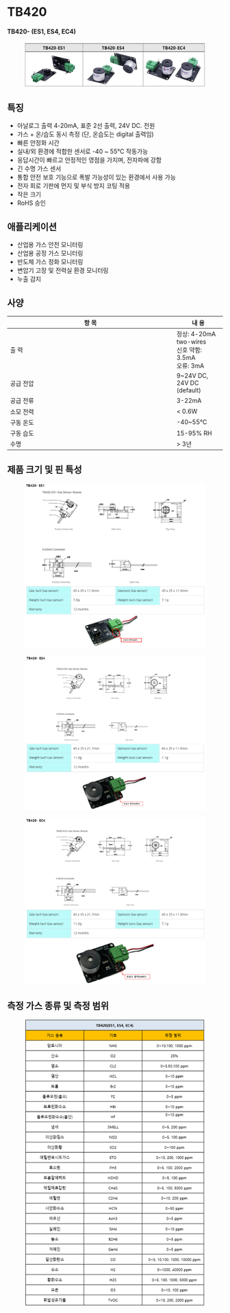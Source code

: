 # TB420

#### TB420- (ES1, ES4, EC4)

<figure><img src="../../../.gitbook/assets/tb420_mainpic.PNG" alt=""><figcaption></figcaption></figure>

## 특징

* 아날로그 출력 4-20mA, 표준 2선 출력, 24V DC. 전원
* 가스 + 온/습도 동시 측정 (단, 온습도는 digital 출력임)
* 빠른 안정화 시간
* 실내/외 환경에 적합한 센서로 -40 \~ 55℃ 작동가능
* 응답시간이 빠르고 안정적인 영점을 가지며, 전자파에 강함
* 긴 수명 가스 센서
* 통합 안전 보호 기능으로 폭발 가능성이 있는 환경에서 사용 가능
* 전자 회로 기판에 먼지 및 부식 방지 코팅 적용
* 작은 크기
* RoHS 승인

## 애플리케이션

* 산업용 가스 안전 모니터링
* 산업용 공정 가스 모니터링
* 반도체 가스 정화 모니터링
* 변압기 고장 및 전력실 환경 모니터링
* 누출 감지

## 사양

<table><thead><tr><th width="375">항 목</th><th>내 용</th></tr></thead><tbody><tr><td>출 력</td><td>정상: 4-20mA two-wires<br>신호 약함: 3.5mA<br>오류: 3mA</td></tr><tr><td>공급 전압</td><td>9~24V DC, 24V DC (default)</td></tr><tr><td>공급 전류</td><td>3-22mA</td></tr><tr><td>소모 전력</td><td>&#x3C; 0.6W</td></tr><tr><td>구동 온도</td><td>-40~55℃</td></tr><tr><td>구동 습도</td><td>15-95% RH</td></tr><tr><td>수명</td><td>> 3년</td></tr></tbody></table>

## 제품 크기 및 핀 특성

<figure><img src="../../../.gitbook/assets/tb420_es1_pin_size.PNG" alt=""><figcaption></figcaption></figure>

<figure><img src="../../../.gitbook/assets/tb420_es4_pin_size.PNG" alt=""><figcaption></figcaption></figure>

<figure><img src="../../../.gitbook/assets/tb420_ec4_pin_size.PNG" alt=""><figcaption></figcaption></figure>

## 측정 가스 종류 및 측정 범위

<figure><img src="../../../.gitbook/assets/tb420_gas_type.PNG" alt=""><figcaption></figcaption></figure>
